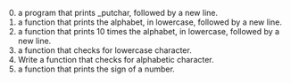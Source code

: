 0.  a program that prints _putchar, followed by a new line.
1. a function that prints the alphabet, in lowercase, followed by a new line.
2.  a function that prints 10 times the alphabet, in lowercase, followed by a new line.
3. a function that checks for lowercase character.
4. Write a function that checks for alphabetic character.
5.  a function that prints the sign of a number.

